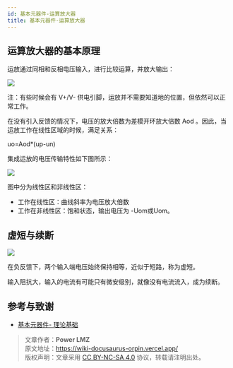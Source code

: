 ```yaml
---
id: 基本元器件-运算放大器
title: 基本元器件-运算放大器
---
```


## 运算放大器的基本原理

运放通过同相和反相电压输入，进行比较运算，并放大输出：

![](https://wiki-media-1253965369.cos.ap-guangzhou.myqcloud.com/img/20210819134329.png)

注：有些时候会有 V+/V- 供电引脚，运放并不需要知道地的位置，但依然可以正常工作。

在没有引入反馈的情况下，电压的放大倍数为差模开环放大倍数 Aod 。因此，当运放工作在线性区域的时候，满足关系：

uo=Aod*(up-un)

集成运放的电压传输特性如下图所示：

![](https://wiki-media-1253965369.cos.ap-guangzhou.myqcloud.com/img/20210819134709.png)

图中分为线性区和非线性区：

- 工作在线性区：曲线斜率为电压放大倍数
- 工作在非线性区：饱和状态，输出电压为 -Uom或Uom。

## 虚短与续断

![](https://wiki-media-1253965369.cos.ap-guangzhou.myqcloud.com/img/20210830130415.png)

在负反馈下，两个输入端电压始终保持相等，近似于短路，称为虚短。

输入阻抗大，输入的电流有可能只有微安级别，就像没有电流流入，成为续断。





## 参考与致谢

- [基本元器件- 理论基础](https://wiki-power.com)

> 文章作者：**Power LMZ**  
> 原文地址：https://wiki-docusaurus-orpin.vercel.app/  
> 版权声明：文章采用 [CC BY-NC-SA 4.0](https://creativecommons.org/licenses/by/4.0/deed.zh) 协议，转载请注明出处。
